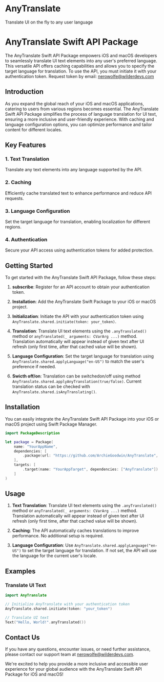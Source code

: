 # AnyTranslate
Translate UI on the fly to any user language 

# AnyTranslate Swift API Package

The AnyTranslate Swift API Package empowers iOS and macOS developers to seamlessly translate UI text elements into any user's preferred language. This versatile API offers caching capabilities and allows you to specify the target language for translation. To use the API, you must initiate it with your authentication token.
Request token by email: nerowolfe@wilderdevs.com

## Introduction

As you expand the global reach of your iOS and macOS applications, catering to users from various regions becomes essential. The AnyTranslate Swift API Package simplifies the process of language translation for UI text, ensuring a more inclusive and user-friendly experience. With caching and language configuration options, you can optimize performance and tailor content for different locales.

## Key Features

### 1. Text Translation
Translate any text elements into any language supported by the API.

### 2. Caching
Efficiently cache translated text to enhance performance and reduce API requests.

### 3. Language Configuration
Set the target language for translation, enabling localization for different regions.

### 4. Authentication
Secure your API access using authentication tokens for added protection.

## Getting Started

To get started with the AnyTranslate Swift API Package, follow these steps:

1. **subscribe**: Register for an API account to obtain your authentication token.

2. **Installation**: Add the AnyTranslate Swift Package to your iOS or macOS project.

3. **Initialization**: Initiate the API with your authentication token using `AnyTranslate.shared.initiate(token: your_token)`.

4. **Translation**: Translate UI text elements using the `.anyTranslated()` method or `anyTranslated(_ arguments: CVarArg ...)` method. Translation automatically will appear instead of given text after UI refresh (only first time, after that cached value will be shown). 

5. **Language Configuration**: Set the target language for translation using `AnyTranslate.shared.applyLanguage("en-US")` to match the user's preference if needed.

6. **Swicth off/on**: Translation can be switchedon/off using method `AnyTranslate.shared.applyAnyTranslation(true/false)`. Current translation status can be checked with `AnyTranslate.shared.isAnyTranslating()`.

## Installation

You can easily integrate the AnyTranslate Swift API Package into your iOS or macOS project using Swift Package Manager.

```swift
import PackageDescription

let package = Package(
    name: "YourAppName",
    dependencies: [
        .package(url: "https://github.com/ArchieGoodwin/AnyTranslate", from: "1.0.1")
    ],
    targets: [
        .target(name: "YourAppTarget", dependencies: ["AnyTranslate"])
    ]
)
```

## Usage

1. **Text Translation**: Translate UI text elements using the `.anyTranslated()` method or `anyTranslated(_ arguments: CVarArg ...)` method. Translation automatically will appear instead of given text after UI refresh (only first time, after that cached value will be shown). 

2. **Caching**: The API automatically caches translations to improve performance. No additional setup is required.

3. **Language Configuration**: Use `AnyTranslate.shared.applyLanguage("en-US")` to set the target language for translation. If not set, the API will use the language for the current user's locale.

## Examples

### Translate UI Text

```swift
import AnyTranslate

// Initialize AnyTranslate with your authentication token
AnyTranslate.shared.initiate(token: "your_token")

// Translate UI text
Text("Hello, World!".anyTranslated())
```

## Contact Us

If you have any questions, encounter issues, or need further assistance, please contact our support team at nerowolfe@wilderdevs.com.

We're excited to help you provide a more inclusive and accessible user experience for your global audience with the AnyTranslate Swift API Package for iOS and macOS!
